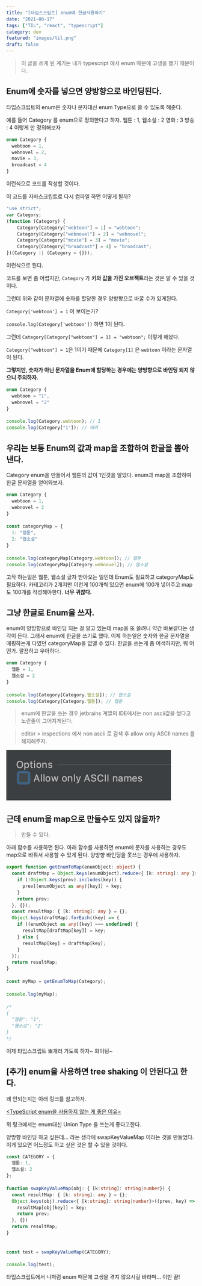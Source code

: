 ```yaml
---
title: "[타입스크립트] enum에 한글사용하기"
date: "2021-08-17"
tags: ["TIL", "react", "typescript"]
category: dev
featured: "images/til.png"
draft: false
---
```


> 이 글을 쓰게 된 계기는 내가 typescript 에서 enum 때문에 고생을 했기 때문이다.

## Enum에 숫자를 넣으면 양방향으로 바인딩된다.

타입스크립트의 enum은 숫자나 문자대신 enum Type으로 쓸 수 있도록 해준다.

예를 들어 Category 를 enum으로 정의한다고 하자.
웹툰 : 1, 웹소설 : 2 영화 : 3 방송 : 4 이렇게 만 정의해보자


```TypeScript
enum Category {
  webtoon = 1,
  webnovel = 2,
  movie = 3,
  broadcast = 4
}
```
이런식으로 코드를 작성할 것이다.

이 코드를 자바스크립트로 다시 컴파일 하면 어떻게 될까?


```TypeScript
"use strict";
var Category;
(function (Category) {
    Category[Category["webtoon"] = 1] = "webtoon";
    Category[Category["webnovel"] = 2] = "webnovel";
    Category[Category["movie"] = 3] = "movie";
    Category[Category["broadcast"] = 4] = "broadcast";
})(Category || (Category = {}));
```

이런식으로 된다.

코드를 보면 좀 어렵지만, `Category` 가 **키와 값을 가진 오브젝트**라는 것은 알 수 있을 것이다.

그런데 위와 같이 문자열에 숫자를 할당한 경우 양방향으로 바꿀 수가 있게된다.

`Category['webtoon'] = 1` 이 보이는가?

`console.log(Category['webtoon'])` 하면 1이 된다.

그런데 `Category[Category["webtoon"] = 1] = "webtoon";` 이렇게 해놨다.

`Category["webtoon"] = 1`은 1이기 때문에 `Category[1]` 은 `webtoon` 이라는 문자열이 된다.

**그렇지만, 숫자가 아닌 문자열을 Enum에 할당하는 경우에는 양방향으로 바인딩 되지 않으니 주의하자.**


```TypeScript
enum Category {
  webtoon = "1",
  webnovel = "2"
}

console.log(Category.webtoon); // 1
console.log(Category["1"]); // 에러
```

## 우리는 보통 Enum의 값과 map을 조합하여 한글을 뽑아낸다.
Category enum을 만들어서 웹툰의 값이 1인것을 알았다. enum과 map을 조합하여 한글 문자열을 얻어와보자.


```TypeScript
enum Category {
  webtoon = 1,
  webnovel = 2
}

const categoryMap = {
  1: "웹툰",
  2: "웹소설"
}

console.log(categoryMap[Category.webtoon]); // 웹툰
console.log(categoryMap[Category.webnovel]); // 웹소설
```

고작 하는일은 웹툰, 웹소설 글자 받아오는 일인데 Enum도 필요하고 categoryMap도 필요하다. 카테고리가 2개지만 이런게 100개씩 있으면 enum에 100개 넣어주고 map도 100개를 작성해야한다. **너무 귀찮다.**

## 그냥 한글로 Enum을 쓰자.
enum이 양방향으로 바인딩 되는 걸 알고 있는데 map을 또 쓸려니 약간 바보같다는 생각이 든다. 그래서 enum에 한글을 쓰기로 했다. 이제 하는일은 숫자와 한글 문자열을 매핑하는게 다였던 categoryMap을 없앨 수 있다. 한글을 쓰는게 좀 어색하지만, 뭐 어떤가. 깔끔하고 우아하다.


```TypeScript
enum Category {
  웹툰 = 1,
  웹소설 = 2
}

console.log(Category[Category.웹소설]); // 웹소설
console.log(Category[Category.웹툰]); // 웹툰
```


> enum에 한글을 쓰는 경우 jetbrains 계열의 IDE에서는 non ascii값을 썼다고 노란줄이 그어지게된다.

> editor > inspections 에서 non ascii 로 검색 후 allow only ASCII names 를 해지해주자.

![typescript_til](images/2021_08_typescript_til.png)


## 근데 enum을 map으로 만들수도 있지 않을까?

> 만들 수 있다.

아래 함수를 사용하면 된다. 아래 함수를 사용하면 enum에 문자를 사용하는 경우도 map으로 바꿔서 사용할 수 있게 된다. 양방향 바인딩을 못쓰는 경우에 사용하자.

```TypeScript
export function getEnumToMap(enumObject: object) {
  const draftMap = Object.keys(enumObject).reduce<{ [k: string]: any }>((prev, key) => {
    if (!Object.keys(prev).includes(key)) {
      prev[(enumObject as any)[key]] = key;
    }
    return prev;
  }, {});
  const resultMap: { [k: string]: any } = {};
  Object.keys(draftMap).forEach((key) => {
    if ((enumObject as any)[key] === undefined) {
      resultMap[draftMap[key]] = key;
    } else {
      resultMap[key] = draftMap[key];
    }
  });
  return resultMap;
}

const myMap = getEnumToMap(Category);

console.log(myMap);

/*
{
  "웹툰": "1",
  "웹소설": "2"
}
*/
```
이제 타입스크립트 뽀개러 가도록 하자~ 화이팅~



## [추가] enum을 사용하면 tree shaking 이 안된다고 한다.
왜 안되는지는 아래 링크를 참고하자.

[\<TypeScript enum을 사용하지 않는 게 좋은 이유>](https://engineering.linecorp.com/ko/blog/typescript-enum-tree-shaking/)

위 링크에서는 enum대신 Union Type 을 쓰는게 좋다고한다.

양방향 바인딩 하고 싶은데… 라는 생각에 swapKeyValueMap 이라는 것을 만들었다.
이게 있으면 어느정도 하고 싶은 것은 할 수 있을 것이다.

```TypeScript
const CATEGORY = {
  웹툰: 1,
  웹소설: 2
};

function swapKeyValueMap(obj: { [k:string]: string|number}) {
  const resultMap: { [k: string]: any } = {};
  Object.keys(obj).reduce<{ [k:string]: string|number}>((prev, key) => {
    resultMap[obj[key]] = key;
    return prev;
  }, {})
  return resultMap;
}


const test = swapKeyValueMap(CATEGORY);

console.log(test);
```

타입스크립트에서 나처럼 enum 때문에 고생을 겪지 않으시길 바라며... 이만 끝!
